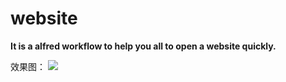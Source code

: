 # website
**It is a alfred workflow to help you all to open a website quickly.**

效果图：
![](http://ww1.sinaimg.cn/large/bbe9e68dgy1fxoast2kr0j213u0jh1kx.jpg)

